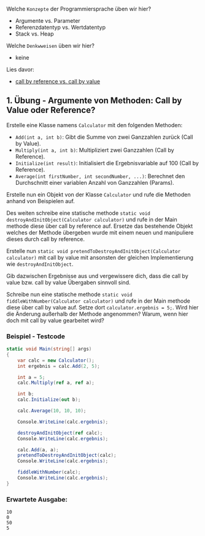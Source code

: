 Welche ``Konzepte`` der Programmiersprache üben wir hier?
* Argumente vs. Parameter
* Referenzdatentyp vs. Wertdatentyp  
* Stack vs. Heap

Welche ``Denkwweisen`` üben wir hier?
* keine

Lies davor: 
* [call by reference vs. call by value](https://github.com/MrStrelow/BBRZ/blob/main/JET/modul_1_c%23_basics/L02BasicProgrammingConcepts/L02BasicProgrammingConcepts/L02.2CallByValueOrReference.md)

## 1. Übung - Argumente von Methoden: Call by Value oder Reference?

Erstelle eine Klasse namens `Calculator` mit den folgenden Methoden:
- `Add(int a, int b)`: Gibt die Summe von zwei Ganzzahlen zurück (Call by Value).
- `Multiply(int a, int b)`: Multipliziert zwei Ganzzahlen (Call by Reference).
- `Initialize(int result)`: Initialisiert die Ergebnisvariable auf 100 (Call by Reference).
- `Average(int firstNumber, int secondNumber, ...)`: Berechnet den Durchschnitt einer variablen Anzahl von Ganzzahlen (Params).

Erstelle nun ein Objekt von der Klasse `Calculator` und rufe die Methoden anhand von Beispielen auf.

Des weiten schreibe eine statische methode `static void destroyAndInitObject(Calculator calculator)` und rufe in der Main methode diese über call by reference auf. Ersetze das bestehende Objekt welches der Methode übergeben wurde mit einem neuen und manipuliere dieses durch call by reference.

Erstelle nun `static void pretendToDestroyAndInitObject(Calculator calculator)` mit call by value mit ansonsten der gleichen Implementierung wie `destroyAndInitObject`.

Gib dazwischen Ergebnisse aus und vergewissere dich, dass die call by value bzw. call by value Übergaben sinnvoll sind.

Schreibe nun eine statische methode `static void fiddleWithNumber(Calculator calculator)` und rufe in der Main methode diese über call by value auf. Setze dort `calculator.ergebnis = 5;`. Wird hier die Änderung außerhalb der Methode angenommen? Warum, wenn hier doch mit call by value gearbeitet wird?

### Beispiel - Testcode
```csharp
static void Main(string[] args)
{
    var calc = new Calculator();
    int ergebnis = calc.Add(2, 5);

    int a = 5;
    calc.Multiply(ref a, ref a);

    int b;
    calc.Initialize(out b);

    calc.Average(10, 10, 10);

    Console.WriteLine(calc.ergebnis);

    destroyAndInitObject(ref calc);
    Console.WriteLine(calc.ergebnis);

    calc.Add(a, a);
    pretendToDestroyAndInitObject(calc);
    Console.WriteLine(calc.ergebnis);

    fiddleWithNumber(calc);
    Console.WriteLine(calc.ergebnis);
}
```

### Erwartete Ausgabe:

```plaintext
10
0
50
5
```
